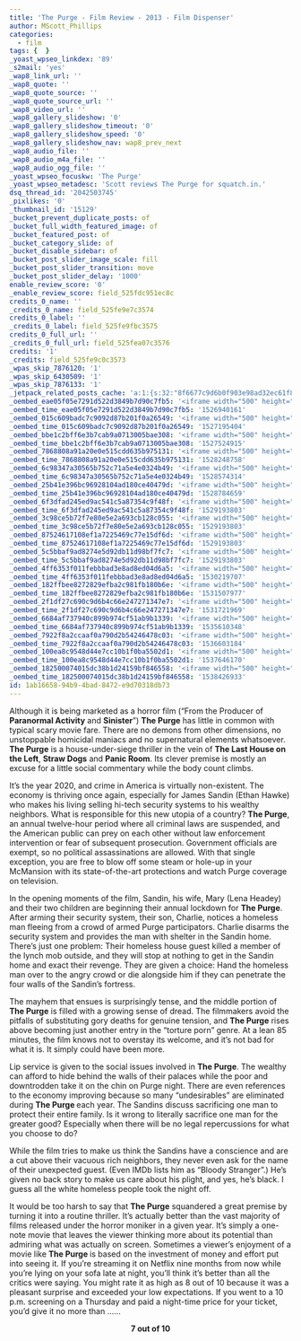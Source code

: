 ```yaml
---
title: 'The Purge - Film Review - 2013 - Film Dispenser'
author: MScott_Phillips
categories:
  - film
tags: {  }
_yoast_wpseo_linkdex: '89'
_s2mail: 'yes'
_wap8_link_url: ''
_wap8_quote: ''
_wap8_quote_source: ''
_wap8_quote_source_url: ''
_wap8_video_url: ''
_wap8_gallery_slideshow: '0'
_wap8_gallery_slideshow_timeout: '0'
_wap8_gallery_slideshow_speed: '0'
_wap8_gallery_slideshow_nav: wap8_prev_next
_wap8_audio_file: ''
_wap8_audio_m4a_file: ''
_wap8_audio_ogg_file: ''
_yoast_wpseo_focuskw: 'The Purge'
_yoast_wpseo_metadesc: 'Scott reviews The Purge for squatch.in.'
dsq_thread_id: '2042503745'
_pixlikes: '0'
_thumbnail_id: '15129'
_bucket_prevent_duplicate_posts: of
_bucket_full_width_featured_image: of
_bucket_featured_post: of
_bucket_category_slide: of
_bucket_disable_sidebar: of
_bucket_post_slider_image_scale: fill
_bucket_post_slider_transition: move
_bucket_post_slider_delay: '1000'
enable_review_score: '0'
_enable_review_score: field_525fdc951ec8c
credits_0_name: ''
_credits_0_name: field_525fe9e7c3574
credits_0_label: ''
_credits_0_label: field_525fe9fbc3575
credits_0_full_url: ''
_credits_0_full_url: field_525fea07c3576
credits: '1'
_credits: field_525fe9c0c3573
_wpas_skip_7876120: '1'
_wpas_skip_6430509: '1'
_wpas_skip_7876133: '1'
_jetpack_related_posts_cache: 'a:1:{s:32:"8f6677c9d6b0f903e98ad32ec61f8deb";a:2:{s:7:"expires";i:1462689365;s:7:"payload";a:3:{i:0;a:1:{s:2:"id";i:7930;}i:1;a:1:{s:2:"id";i:9033;}i:2;a:1:{s:2:"id";i:17159;}}}}'
_oembed_eae05f05e7291d522d3849b7d90c7fb5: '<iframe width="500" height="281" src="https://www.youtube.com/embed/9teNKmm9R3k?start=3&feature=oembed" frameborder="0" allow="autoplay; encrypted-media" allowfullscreen></iframe>'
_oembed_time_eae05f05e7291d522d3849b7d90c7fb5: '1526940161'
_oembed_015c609badc7c9092d87b201f0a26549: '<iframe width="500" height="281" src="https://www.youtube.com/embed/dkhBDhQ4OxM?feature=oembed" frameborder="0" allow="autoplay; encrypted-media" allowfullscreen></iframe>'
_oembed_time_015c609badc7c9092d87b201f0a26549: '1527195404'
_oembed_bbe1c2bff6e3b7cab9a0713005bae308: '<iframe width="500" height="281" src="https://www.youtube.com/embed/_DTbx7c7ez8?feature=oembed" frameborder="0" allow="autoplay; encrypted-media" allowfullscreen></iframe>'
_oembed_time_bbe1c2bff6e3b7cab9a0713005bae308: '1527524915'
_oembed_7868808a91a20e0e515cdd635b975131: '<iframe width="500" height="281" src="https://www.youtube.com/embed/PEZ2r1YGKSA?feature=oembed" frameborder="0" allow="autoplay; encrypted-media" allowfullscreen></iframe>'
_oembed_time_7868808a91a20e0e515cdd635b975131: '1528248758'
_oembed_6c98347a30565b752c71a5e4e0324b49: '<iframe width="500" height="281" src="https://www.youtube.com/embed/FhwktRDG_aQ?feature=oembed" frameborder="0" allow="autoplay; encrypted-media" allowfullscreen></iframe>'
_oembed_time_6c98347a30565b752c71a5e4e0324b49: '1528574314'
_oembed_25b41e396bc96928104ad180ce40479d: '<iframe width="500" height="281" src="https://www.youtube.com/embed/MFWF9dU5Zc0?feature=oembed" frameborder="0" allow="autoplay; encrypted-media" allowfullscreen></iframe>'
_oembed_time_25b41e396bc96928104ad180ce40479d: '1528784659'
_oembed_6f3dfad245ed9ac541c5a87354c9f48f: '<iframe width="500" height="281" src="https://www.youtube.com/embed/rTMINaybeyE?feature=oembed" frameborder="0" allow="autoplay; encrypted-media" allowfullscreen></iframe>'
_oembed_time_6f3dfad245ed9ac541c5a87354c9f48f: '1529193803'
_oembed_3c98ce5b72f7e80e5e2a693cb128c055: '<iframe width="500" height="281" src="https://www.youtube.com/embed/j7RHHPN4gII?feature=oembed" frameborder="0" allow="autoplay; encrypted-media" allowfullscreen></iframe>'
_oembed_time_3c98ce5b72f7e80e5e2a693cb128c055: '1529193803'
_oembed_87524617108ef1a7225469c77e15df6d: '<iframe width="500" height="281" src="https://www.youtube.com/embed/bP8vCXPo-BA?feature=oembed" frameborder="0" allow="autoplay; encrypted-media" allowfullscreen></iframe>'
_oembed_time_87524617108ef1a7225469c77e15df6d: '1529193803'
_oembed_5c5bbaf9ad8274e5d92db11d98bf7fc7: '<iframe width="500" height="281" src="https://www.youtube.com/embed/yqAS2lPISa8?feature=oembed" frameborder="0" allow="autoplay; encrypted-media" allowfullscreen></iframe>'
_oembed_time_5c5bbaf9ad8274e5d92db11d98bf7fc7: '1529193803'
_oembed_4ff6353f011febbbad3e8ad8ed04d6a5: '<iframe width="500" height="281" src="https://www.youtube.com/embed/HikYI0jIAwU?feature=oembed" frameborder="0" allow="autoplay; encrypted-media" allowfullscreen></iframe>'
_oembed_time_4ff6353f011febbbad3e8ad8ed04d6a5: '1530219707'
_oembed_182ffbee8272829efba2c981fb180b6e: '<iframe width="500" height="281" src="https://www.youtube.com/embed/Seg_yBYPjG4?feature=oembed" frameborder="0" allow="autoplay; encrypted-media" allowfullscreen></iframe>'
_oembed_time_182ffbee8272829efba2c981fb180b6e: '1531507977'
_oembed_2f1df27c690c9d6b4c66e247271347e7: '<iframe width="500" height="281" src="https://www.youtube.com/embed/9XxLHyzsB_Q?feature=oembed" frameborder="0" allow="autoplay; encrypted-media" allowfullscreen></iframe>'
_oembed_time_2f1df27c690c9d6b4c66e247271347e7: '1531721969'
_oembed_6684af737940c899b974cf51ab9b1339: '<iframe width="500" height="281" src="https://www.youtube.com/embed/gp-8oB53P7k?feature=oembed" frameborder="0" allow="autoplay; encrypted-media" allowfullscreen></iframe>'
_oembed_time_6684af737940c899b974cf51ab9b1339: '1535610348'
_oembed_7922f8a2ccaaf0a790d2b54246478c03: '<iframe width="500" height="281" src="https://www.youtube.com/embed/AWvUNABT8sg?feature=oembed" frameborder="0" allow="autoplay; encrypted-media" allowfullscreen></iframe>'
_oembed_time_7922f8a2ccaaf0a790d2b54246478c03: '1536603184'
_oembed_100ea8c9548d44e7cc10b1f0ba5502d1: '<iframe width="500" height="281" src="https://www.youtube.com/embed/ek1ePFp-nBI?feature=oembed" frameborder="0" allow="autoplay; encrypted-media" allowfullscreen></iframe>'
_oembed_time_100ea8c9548d44e7cc10b1f0ba5502d1: '1537646170'
_oembed_182500074015dc38b1d24159bf846558: '<iframe width="500" height="281" src="https://www.youtube.com/embed/USPd0vX2sdc?feature=oembed" frameborder="0" allow="autoplay; encrypted-media" allowfullscreen></iframe>'
_oembed_time_182500074015dc38b1d24159bf846558: '1538426933'
id: 1ab16658-94b9-4bad-8472-e9d70318db73
---
```

<p>Although it is being marketed as a horror film (“From the Producer of <b>Paranormal Activity</b> and <b>Sinister</b>”) <b>The Purge</b> has little in common with typical scary movie fare. There are no demons from other dimensions, no unstoppable homicidal maniacs and no supernatural elements whatsoever. <b>The Purge</b> is a house-under-siege thriller in the vein of <b>The Last House on the Left</b>, <b>Straw Dogs</b> and <b>Panic Room</b>. Its clever premise is mostly an excuse for a little social commentary while the body count climbs.</p>
<p>It’s the year 2020, and crime in America is virtually non-existent. The economy is thriving once again, especially for James Sandin (Ethan Hawke) who makes his living selling hi-tech security systems to his wealthy neighbors. What is responsible for this new utopia of a country? <b>The Purge</b>, an annual twelve-hour period where all criminal laws are suspended, and the American public can prey on each other without law enforcement intervention or fear of subsequent prosecution. Government officials are exempt, so no political assassinations are allowed. With that single exception, you are free to blow off some steam or hole-up in your McMansion with its state-of-the-art protections and watch Purge coverage on television.</p>
<p>In the opening moments of the film, Sandin, his wife, Mary (Lena Headey) and their two children are beginning their annual lockdown for <b>The Purge</b>. After arming their security system, their son, Charlie, notices a homeless man fleeing from a crowd of armed Purge participators. Charlie disarms the security system and provides the man with shelter in the Sandin home. There’s just one problem: Their homeless house guest killed a member of the lynch mob outside, and they will stop at nothing to get in the Sandin home and exact their revenge. They are given a choice: Hand the homeless man over to the angry crowd or die alongside him if they can penetrate the four walls of the Sandin’s fortress.</p>
<p>The mayhem that ensues is surprisingly tense, and the middle portion of <b>The Purge</b> is filled with a growing sense of dread. The filmmakers avoid the pitfalls of substituting gory deaths for genuine tension, and <b>The Purge</b> rises above becoming just another entry in the “torture porn” genre. At a lean 85 minutes, the film knows not to overstay its welcome, and it’s not bad for what it is. It simply could have been more.</p>
<p>Lip service is given to the social issues involved in <b>The Purge</b>. The wealthy can afford to hide behind the walls of their palaces while the poor and downtrodden take it on the chin on Purge night. There are even references to the economy improving because so many “undesirables” are eliminated during <b>The Purge </b>each year. The Sandins discuss sacrificing one man to protect their entire family. Is it wrong to literally sacrifice one man for the greater good? Especially when there will be no legal repercussions for what you choose to do?</p>
<p>While the film tries to make us think the Sandins have a conscience and are a cut above their vacuous rich neighbors, they never even ask for the name of their unexpected guest. (Even IMDb lists him as “Bloody Stranger”.) He’s given no back story to make us care about his plight, and yes, he’s black. I guess all the white homeless people took the night off.</p>
<p>It would be too harsh to say that <b>The Purge</b> squandered a great premise by turning it into a routine thriller. It’s actually better than the vast majority of films released under the horror moniker in a given year. It’s simply a one-note movie that leaves the viewer thinking more about its potential than admiring what was actually on screen. Sometimes a viewer’s enjoyment of a movie like <b>The Purge </b>is based on the investment of money and effort put into seeing it. If you’re streaming it on Netflix nine months from now while you’re lying on your sofa late at night, you’ll think it’s better than all the critics were saying. You might rate it as high as 8 out of 10 because it was a pleasant surprise and exceeded your low expectations. If you went to a 10 p.m. screening on a Thursday and paid a night-time price for your ticket, you’d give it no more than …...</p>
<p align="CENTER"><b>7 out of 10</b></p>
